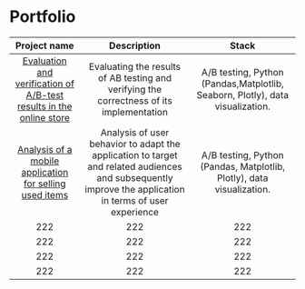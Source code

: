 # Portfolio
| Project name | Description | Stack |
| :---------------------------------------------------------------------------------------------: | :--------------------------------------------------------------------------------------: |:---------------------------:|
| [Evaluation and verification of A/B-test results in the online store](https://github.com/kuznets23/Portfolio/tree/main/Evaluation%20and%20verification%20of%20AB-test)| Evaluating the results of AB testing and verifying the correctness of its implementation | A/B testing, Python (Pandas,Matplotlib, Seaborn, Plotly), data visualization. |
[Analysis of a mobile application for selling used items](https://github.com/kuznets23/Portfolio/tree/main/Evaluation%20and%20verification%20of%20AB-test)  | Analysis of user behavior to adapt the application to target and related audiences and subsequently improve the application in terms of user experience | A/B testing, Python (Pandas, Matplotlib, Plotly), data visualization. 
222 | 222 | 222
222 | 222 | 222
222 | 222 | 222
222 | 222 | 222
